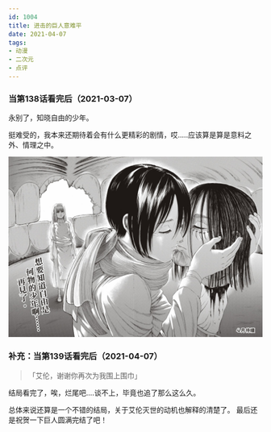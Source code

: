 ```yaml
---
id: 1004
title: 进击的巨人意难平
date: 2021-04-07
tags: 
- 动漫
- 二次元
- 点评
---
```


### 当第138话看完后（2021-03-07）

永别了，知晓自由的少年。

挺难受的，我本来还期待着会有什么更精彩的剧情，哎.....应该算是算是意料之外、情理之中。

![138话p46](./img/进击的巨人138p46.jpg)

### 补充：当第139话看完后（2021-04-07）
>
> 「艾伦，谢谢你再次为我围上围巾」
>
 
结局看完了，唉，烂尾吧....谈不上，毕竟也追了那么这么久。

总体来说还算是一个不错的结局，关于艾伦灭世的动机也解释的清楚了。
最后还是祝贺一下巨人圆满完结了吧！

